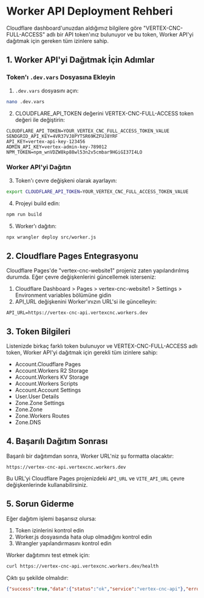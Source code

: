 # Worker API Deployment Rehberi

Cloudflare dashboard'unuzdan aldığımız bilgilere göre "VERTEX-CNC-FULL-ACCESS" adlı bir API token'ınız bulunuyor ve bu token, Worker API'yi dağıtmak için gereken tüm izinlere sahip.

## 1. Worker API'yi Dağıtmak İçin Adımlar

### Token'ı `.dev.vars` Dosyasına Ekleyin

1. `.dev.vars` dosyasını açın:
```bash
nano .dev.vars
```

2. CLOUDFLARE_API_TOKEN değerini VERTEX-CNC-FULL-ACCESS token değeri ile değiştirin:
```plaintext
CLOUDFLARE_API_TOKEN=YOUR_VERTEX_CNC_FULL_ACCESS_TOKEN_VALUE
SENDGRID_API_KEY=4VR37VJ8PYTSR69KZFUJ8YRF
API_KEY=vertex-api-key-123456
ADMIN_API_KEY=vertex-admin-key-789012
NPM_TOKEN=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
```

### Worker API'yi Dağıtın

3. Token'ı çevre değişkeni olarak ayarlayın:
```bash
export CLOUDFLARE_API_TOKEN=YOUR_VERTEX_CNC_FULL_ACCESS_TOKEN_VALUE
```

4. Projeyi build edin:
```bash
npm run build
```

5. Worker'ı dağıtın:
```bash
npx wrangler deploy src/worker.js
```

## 2. Cloudflare Pages Entegrasyonu

Cloudflare Pages'de "vertex-cnc-website1" projeniz zaten yapılandırılmış durumda. Eğer çevre değişkenlerini güncellemek isterseniz:

1. Cloudflare Dashboard > Pages > vertex-cnc-website1 > Settings > Environment variables bölümüne gidin
2. API_URL değişkenini Worker'ınızın URL'si ile güncelleyin:
```
API_URL=https://vertex-cnc-api.vertexcnc.workers.dev
```

## 3. Token Bilgileri

Listenizde birkaç farklı token bulunuyor ve VERTEX-CNC-FULL-ACCESS adlı token, Worker API'yi dağıtmak için gerekli tüm izinlere sahip:

- Account.Cloudflare Pages
- Account.Workers R2 Storage
- Account.Workers KV Storage
- Account.Workers Scripts
- Account.Account Settings
- User.User Details
- Zone.Zone Settings
- Zone.Zone
- Zone.Workers Routes
- Zone.DNS

## 4. Başarılı Dağıtım Sonrası

Başarılı bir dağıtımdan sonra, Worker URL'niz şu formatta olacaktır:
```
https://vertex-cnc-api.vertexcnc.workers.dev
```

Bu URL'yi Cloudflare Pages projenizdeki `API_URL` ve `VITE_API_URL` çevre değişkenlerinde kullanabilirsiniz.

## 5. Sorun Giderme

Eğer dağıtım işlemi başarısız olursa:

1. Token izinlerini kontrol edin
2. Worker.js dosyasında hata olup olmadığını kontrol edin
3. Wrangler yapılandırmasını kontrol edin

Worker dağıtımını test etmek için:
```bash
curl https://vertex-cnc-api.vertexcnc.workers.dev/health
```

Çıktı şu şekilde olmalıdır:
```json
{"success":true,"data":{"status":"ok","service":"vertex-cnc-api"},"error":null,"timestamp":"2025-09-05T17:30:00.000Z"}
```
